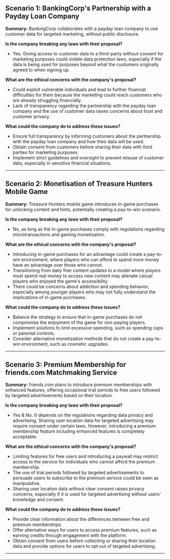 ## Scenario 1: BankingCorp's Partnership with a Payday Loan Company

**Summary:** BankingCorp collaborates with a payday loan company to use customer data for targeted marketing, without public disclosure.

**Is the company breaking any laws with their proposal?**
- Yes. Giving access to customer data to a third-party without consent for marketing purposes could violate data protection laws, especially if the data is being used for purposes beyond what the customers originally agreed to when signing up.

**What are the ethical concerns with the company's proposal?**
- Could exploit vulnerable individuals and lead to further financial difficulties for them because the marketing could reach customers who are already struggling financially.
- Lack of transparency regarding the partnership with the payday loan company and the use of customer data raises concerns about trust and customer privacy.

**What could the company do to address these issues?**
- Ensure full transparency by informing customers about the partnership with the payday loan company and how their data will be used.
- Obtain consent from customers before sharing their data with third parties for marketing purposes.
- Implement strict guidelines and oversight to prevent misuse of customer data, especially in sensitive financial situations.

---

## Scenario 2: Monetisation of Treasure Hunters Mobile Game

**Summary:** Treasure Hunters mobile game introduces in-game purchases for unlocking content and hints, potentially creating a pay-to-win scenario.

**Is the company breaking any laws with their proposal?**
- No, as long as the in-game purchases comply with regulations regarding microtransactions and gaming monetisation.

**What are the ethical concerns with the company's proposal?**
- Introducing in-game purchases for an advantage could create a pay-to-win environment, where players who can afford to spend more money have an advantage over those who cannot.
- Transitioning from daily free content updates to a model where players must spend real money to access new content may alienate casual players who enjoyed the game's accessibility.
- There could be concerns about addiction and spending behavior, especially among younger players who may not fully understand the implications of in-game purchases.

**What could the company do to address these issues?**
- Balance the strategy to ensure that in-game purchases do not compromise the enjoyment of the game for non-paying players.
- Implement solutions to limit excessive spending, such as spending caps or parental controls.
- Consider alternative monetization methods that do not create a pay-to-win environment, such as cosmetic upgrades.

---

## Scenario 3: Premium Membership for friends.com Matchmaking Service

**Summary:** friends.com plans to introduce premium memberships with enhanced features, offering occasional trial periods to free users followed by targeted advertisements based on their location.

**Is the company breaking any laws with their proposal?**
- Yes & No. It depends on the regulations regarding data privacy and advertising. Sharing user location data for targeted advertising may require consent under certain laws. However, introducing a premium membership feature including enhanced features is completely acceptable.

**What are the ethical concerns with the company's proposal?**
- Limiting features for free users and introducing a paywall may restrict access to the service for individuals who cannot afford the premium membership.
- The use of trial periods followed by targeted advertisements to persuade users to subscribe to the premium service could be seen as manipulative.
- Sharing user location data without clear consent raises privacy concerns, especially if it is used for targeted advertising without users' knowledge and consent.

**What could the company do to address these issues?**
- Provide clear information about the differences between free and premium memberships.
- Offer alternative ways for users to access premium features, such as earning credits through engagement with the platform.
- Obtain consent from users before collecting or sharing their location data and provide options for users to opt out of targeted advertising.

---